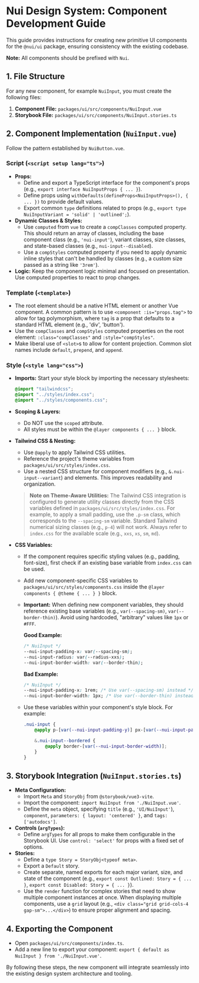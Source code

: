 # Nui Design System: Component Development Guide

This guide provides instructions for creating new primitive UI components for the `@nui/ui` package, ensuring consistency with the existing codebase.

**Note:** All components should be prefixed with `Nui`.

## 1. File Structure

For any new component, for example `NuiInput`, you must create the following files:

1.  **Component File:** `packages/ui/src/components/NuiInput.vue`
2.  **Storybook File:** `packages/ui/src/components/NuiInput.stories.ts`

## 2. Component Implementation (`NuiInput.vue`)

Follow the pattern established by `NuiButton.vue`.

### Script (`<script setup lang="ts">`)

*   **Props:**
    *   Define and export a TypeScript interface for the component's props (e.g., `export interface NuiInputProps { ... }`).
    *   Define props using `withDefaults(defineProps<NuiInputProps>(), { ... })` to provide default values.
    *   Export common `type` definitions related to props (e.g., `export type NuiInputVariant = 'solid' | 'outlined';`).
*   **Dynamic Classes & Styles:**
    *   Use `computed` from `vue` to create a `compClasses` computed property. This should return an array of classes, including the base component class (e.g., `'nui-input'`), variant classes, size classes, and state-based classes (e.g., `nui-input--disabled`).
    *   Use a `compStyles` computed property if you need to apply dynamic inline styles that can't be handled by classes (e.g., a custom size passed as a string like `'3rem'`).
*   **Logic:** Keep the component logic minimal and focused on presentation. Use computed properties to react to prop changes.

### Template (`<template>`)

*   The root element should be a native HTML element or another Vue component. A common pattern is to use `<component :is="props.tag">` to allow for tag polymorphism, where `tag` is a prop that defaults to a standard HTML element (e.g., 'div', 'button').
*   Use the `compClasses` and `compStyles` computed properties on the root element: `:class="compClasses"` and `:style="compStyles"`.
*   Make liberal use of `<slot>`s to allow for content projection. Common slot names include `default`, `prepend`, and `append`.

### Style (`<style lang="css">`)

*   **Imports:** Start your style block by importing the necessary stylesheets:
    ```css
    @import "tailwindcss";
    @import "../styles/index.css";
    @import "../styles/components.css";
    ```
*   **Scoping & Layers:**
    *   Do NOT use the `scoped` attribute.
    *   All styles must be within the `@layer components { ... }` block.
*   **Tailwind CSS & Nesting:**
    *   Use `@apply` to apply Tailwind CSS utilities.
    *   Reference the project's theme variables from `packages/ui/src/styles/index.css`.
    *   Use a nested CSS structure for component modifiers (e.g., `&.nui-input--variant`) and elements. This improves readability and organization.

    > **Note on Theme-Aware Utilities:** The Tailwind CSS integration is configured to generate utility classes directly from the CSS variables defined in `packages/ui/src/styles/index.css`. For example, to apply a small padding, use the `.p-sm` class, which corresponds to the `--spacing-sm` variable. Standard Tailwind numerical sizing classes (e.g., `p-4`) will not work. Always refer to `index.css` for the available scale (e.g., `xxs`, `xs`, `sm`, `md`).
*   **CSS Variables:**
    *   If the component requires specific styling values (e.g., padding, font-size), first check if an existing base variable from `index.css` can be used.
    *   Add new component-specific CSS variables to `packages/ui/src/styles/components.css` inside the `@layer components { @theme { ... } }` block.
    *   **Important:** When defining new component variables, they should reference existing base variables (e.g., `var(--spacing-sm)`, `var(--border-thin)`). Avoid using hardcoded, "arbitrary" values like `1px` or `#FFF`.

        **Good Example:**
        ```css
        /* NuiInput */
        --nui-input-padding-x: var(--spacing-sm);
        --nui-input-radius: var(--radius-xxs);
        --nui-input-border-width: var(--border-thin);
        ```
        **Bad Example:**
        ```css
        /* NuiInput */
        --nui-input-padding-x: 1rem; /* Use var(--spacing-sm) instead */
        --nui-input-border-width: 1px; /* Use var(--border-thin) instead */
        ```
    *   Use these variables within your component's style block. For example:
        ```css
        .nui-input {
            @apply p-[var(--nui-input-padding-y)] px-[var(--nui-input-padding-x)] rounded-[var(--nui-input-radius)];

            &.nui-input--bordered {
                @apply border-[var(--nui-input-border-width)];
            }
        }
        ```

## 3. Storybook Integration (`NuiInput.stories.ts`)

*   **Meta Configuration:**
    *   Import `Meta` and `StoryObj` from `@storybook/vue3-vite`.
    *   Import the component: `import NuiInput from './NuiInput.vue'`.
    *   Define the `meta` object, specifying `title` (e.g., `'UI/NuiInput'`), `component`, `parameters: { layout: 'centered' }`, and `tags: ['autodocs']`.
*   **Controls (`argTypes`):**
    *   Define `argTypes` for all props to make them configurable in the Storybook UI. Use `control: 'select'` for props with a fixed set of options.
*   **Stories:**
    *   Define a `type Story = StoryObj<typeof meta>`.
    *   Export a `Default` story.
    *   Create separate, named exports for each major variant, size, and state of the component (e.g., `export const Outlined: Story = { ... }`, `export const Disabled: Story = { ... }`).
    *   Use the `render` function for complex stories that need to show multiple component instances at once. When displaying multiple components, use a `grid` layout (e.g., `<div class="grid grid-cols-4 gap-sm">...</div>`) to ensure proper alignment and spacing.

## 4. Exporting the Component

*   Open `packages/ui/src/components/index.ts`.
*   Add a new line to export your component: `export { default as NuiInput } from './NuiInput.vue'`.

By following these steps, the new component will integrate seamlessly into the existing design system architecture and tooling.